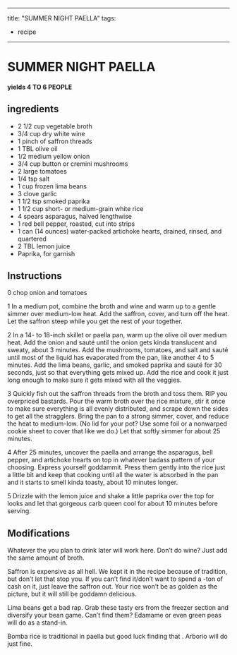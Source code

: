 
---
title: "SUMMER NIGHT PAELLA"
tags:
  - recipe
---
# SUMMER NIGHT PAELLA



#### yields  4 TO 6 PEOPLE


## ingredients
* 2 1/2 cup vegetable broth 
* 3/4 cup dry white wine 
* 1 pinch of saffron threads 
* 1 TBL olive oil 
* 1/2 medium yellow onion 
* 3/4 cup button or cremini mushrooms 
* 2 large tomatoes 
* 1/4 tsp salt 
* 1 cup frozen lima beans 
* 3 clove garlic 
* 1 1/2 tsp smoked paprika 
* 1 1/2 cup short- or medium-grain white rice 
* 4 spears asparagus, halved lengthwise 
* 1 red bell pepper, roasted, cut into strips 
* 1 can (14 ounces) water-packed artichoke hearts, drained, rinsed, and quartered 
* 2 TBL lemon juice 
* Paprika, for garnish 



## Instructions
0 chop onion and tomatoes

1 In a medium pot, combine the broth and wine and warm up to a gentle simmer over medium-low heat. Add the saffron, cover, and turn off the heat. Let the saffron steep while you get the rest of your    together.

2 In a 14- to 18-inch skillet or paella pan, warm up the olive oil over medium heat. Add the onion and sauté until the onion gets kinda translucent and sweaty, about 3 minutes. Add the mushrooms, tomatoes, and salt and sauté until most of the liquid has evaporated from the pan, like another 4 to 5 minutes. Add the lima beans, garlic, and smoked paprika and sauté for 30 seconds, just so that everything gets mixed up. Add the rice and cook it just long enough to make sure it gets mixed with all the veggies.

3 Quickly fish out the saffron threads from the broth and toss them. RIP you overpriced bastards. Pour the warm broth over the rice mixture, stir it once to make sure everything is all evenly distributed, and scrape down the sides to get all the stragglers. Bring the pan to a strong simmer, cover, and reduce the heat to medium-low. (No lid for your pot? Use some foil or a nonwarped cookie sheet to cover that    like we do.) Let that softly simmer for about 25 minutes.

4 After 25 minutes, uncover the paella and arrange the asparagus, bell pepper, and artichoke hearts on top in whatever badass pattern of your choosing. Express yourself goddammit. Press them gently into the rice just a little bit and keep that    cooking until all the water is absorbed in the pan and it starts to smell kinda toasty, about 10 minutes longer.

5 Drizzle with the lemon juice and shake a little paprika over the top for looks and let that gorgeous carb queen cool for about 10 minutes before serving.



## Modifications
Whatever the   you plan to drink later will work here. Don’t do wine? Just add the same amount of broth.

 Saffron is expensive as all hell. We kept it in the recipe because of tradition, but don’t let that    stop you. If you can’t find it/don’t want to spend a  -ton of cash on it, just leave the saffron out. Your rice won’t be as golden as the picture, but it will still be goddamn delicious.

 Lima beans get a bad rap. Grab these tasty  ers from the freezer section and diversify your bean game. Can’t find them? Edamame or even green peas will do as a stand-in.

 Bomba rice is traditional in paella but good luck finding that   . Arborio will do just fine.




